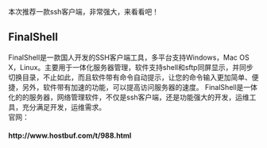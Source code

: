 本次推荐一款ssh客户端，非常强大，来看看吧！
<h2>FinalShell</h2>
FinalShell是一款国人开发的SSH客户端工具，多平台支持Windows，Mac OS X，Linux。主要用于一体化服务器管理，软件支持shell和sftp同屏显示，并同步切换目录，不止如此，而且软件带有命令自动提示，让您的命令输入更加简单、便捷，另外，软件带有加速的功能，可以提高访问服务器的速度。
FinalShell是一体化的的服务器，网络管理软件，不仅是ssh客户端，还是功能强大的开发，运维工具，充分满足开发，运维需求。<br>
官网：
<h4>http://www.hostbuf.com/t/988.html</h4><br>

